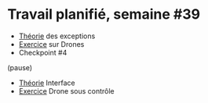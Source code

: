 # Travail planifié, semaine #39

- [Théorie](../supports/Exceptions.pdf) des exceptions
- [Exercice](../exos/Drones/exceptions.md) sur Drones
- Checkpoint #4

(pause)

- [Théorie](../supports/) Interface
- [Exercice]() Drone sous contrôle